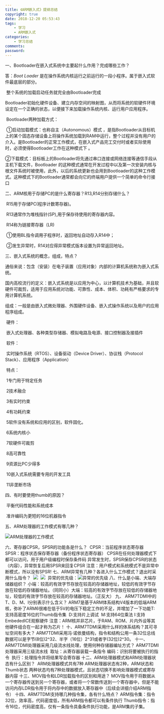 ```yaml
---
title: 《ARM嵌入式》提纲总结
copyright: true
date: 2018-12-20 05:53:43
tags: 
	- 学习
	- ARM嵌入式
categories:
	- 学习总结
comments:
password:
---
```


一、Bootloader在嵌入式系统中主要起什么作用？完成哪些工作？

答：*Boot Loader* 是在操作系统内核运行之前运行的一段小程序。属于嵌入式软件最底层的部分。

​       整个系统的加载启动任务就完全由Bootloader完成

​       Bootloader初始化硬件设备、建立内存空间的映射图，从而将系统的软硬件环境设定在一个正确的状态，以便接下来加载操作系统内核、运行用户应用程序。

​	Bootloader两种加载方式：

​	①启动加载模式：也称自主（Autonomous）模式 ，是指Bootloader从目标机上的某个固态存储设备上将操作系统加载到RAM中运行，整个过程并没有用户的介入。是Bootloader的正常工作模式，在嵌入式产品完工交付时或者实际使用时，必须使得Bootloader工作在这种模式下 。

​	②下载模式：目标板上的Bootloader将先通过串口连接或网络连接等通信手段从主机下载文件，Bootloader 的这种模式通常在开发过程中以及第一次安装内核与根文件系统时被使用，此外，以后的系统更新也会用到Bootloader的这种工作模式。这种模式下的Bootloader通常都会向它的终端用户提供一个简单的命令行接口 

二、ARM核用于存储PC的是什么寄存器？R13,R14分别存储什么？

​	R15用于存储PC(程序计数寄存器)。

​	R13通常作为堆栈指针(SP),用于保存待使用的寄存器内容。

​	R14称为链接寄存器（LR)

​		①使用BL指令调用子程序时，返回地址自动存入R14中；

​		②发生异常时，R14对应得异常模式版本设置为异常返回地址。

三、嵌入式系统的概念，组成，特点？

​	通俗来说：包含（安装）在电子装置（应用对象）内部的计算机系统称为嵌入式系统。

​	国内高校流行的定义：嵌入式系统是以应用为中心，以计算机技术为基础，并且软硬件可裁剪，适用于应用系统对功能、可靠性、成本、体积、功耗有严格要求的专用计算机系统。

​	组成：一般是由嵌入式微处理器、外围硬件设备、嵌入式操作系统以及用户的应用程序组成。

​	硬件：

​	嵌入式处理器、各种类型存储器、模拟电路及电源、接口控制器及接插件

​	软件：

​	实时操作系统（RTOS）、设备驱动（Device Driver）、协议栈（Protocol Stack）、应用程序（Application）

​	特点：

​	1专门用于特定任务

​	2技术融合

​	3有实时约束

​	4有功耗约束

​	5软件没有系统和应用的区别，软件固化。

​	6系统内核小

​	7软硬件可裁剪

​	8高可靠性

​	9资源比PC少得多

​	10嵌入式系统需要专用的开发工具

​	11非垄断市场

四、有时要使用thumb的原因？

​	平衡代码性能和系统成本

​	准许编码为更短的16位机器指令

五、ARM处理器的工作模式有哪几种？

![ARM处理器的工作模式](https://i.loli.net/2018/12/20/5c1ac4e7ca676.png)

六、寄存器CPSR，SPSR的功能各是什么？
​	CPSR：当前程序状态寄存器
​	SPSR：程序状态保存寄存器（备份程序状态寄存器）
​	CPSR在任何处理器模式下都可以访问，用于用户级编程时保存条件码
​	异常发生时，SPSR保存CPSR的状态（内容），异常恢复后用SPSR来回复CPSR
​	注意：用户模式和系统模式不是异常中断模式，所以没有SPSR!
七、ARM异常有几种？各进入什么工作模式？退出时采用什么指令？
​	![](https://i.loli.net/2018/12/24/5c20aa2fa69c8.png)
​	![](https://i.loli.net/2018/12/24/5c20aa3be4191.png)
​	异常的优先级：
​	![异常的优先级](https://i.loli.net/2018/12/24/5c20aa202c103.png)
八、什么是小端、大端存储器组织？
​	小端：较高的有效字节存放在较高的存储器地址，较低的有效字节存放在较低的存储器地址。（同同小）
​	大端：较高的有效字节存放在较低的存储器地址，较低的有效字节存放在较高的存储器地址。（正反大）
九、	ARM7TDMI中的T、D、M、I分别表示什么含义？
​	ARM7是基于ARM体系结构V4版本的低端ARM核，弥补了ARM6很难在低于5V的电压下稳定工作的不足，并增加了一下功能
​	T:支持高密度16位的Thumb指令集
​	D:支持片上调试
​	M:支持64位乘法
​	I:支持EmbededICE观察硬件
​	注意：ARM核并非芯片，于RAM、ROM、片内外设等其他硬件组合在一起才称为芯片！
十、ARM7TDMI采用什么样的体系结构？其可寻址空间有多大？
​	ARM7TDMI采用冯·诺依曼结构，指令和结构公用一条32位总线
​	数据可以是字节(8位)2^32、半字（16位）2^31或者字(32位)2^30。
十一、ARM7TDMI处理器采用几级流水线处理，使用何种存储器编址方式？
​	ARM7TDMI处理器采用三级流水线
​	取址：从寄存器装载一条指令
​	编码：识别将要被执行的指令
​	执行：处理指令并将结果写会寄存器
十二、ARM处理器模式和ARM处理器状态有什么区别？
​	ARM处理器模式共有7种
​	ARM处理器状态有2种，ARM状态和Thumb状态
​	两种状态均有7种处理器模式，且状态切换不影响处理器模式或寄存器内容
十三、MOV指令和LDR加载指令的区别和用途？
​	MOV指令用于将数据从一个寄存器传送到另一个寄存器，或者将一个常数传送到一个寄存器中，但是不能访问内存
​	LDR指令用于将内存中的数据放入寄存器中（后续会详细介绍ARM指令）
十四、ARM7TDMI支持哪几种指令集，各有什么特点？
​	ARM指令集：指令32位，效率高，代码密度低，所有ARM指令都可以有条件执行
​	Thumb指令：指令16位，代码密度高，仅有一条指令具备条件执行功能，是ARM集的子集。
​	